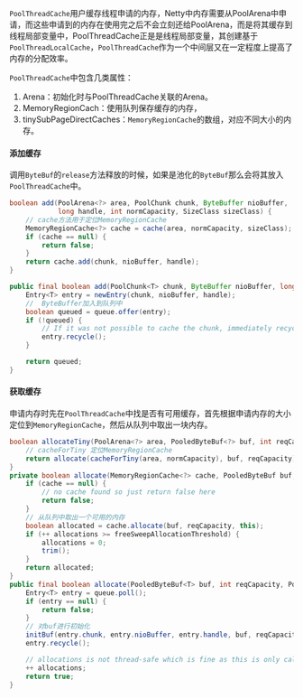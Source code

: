 `PoolThreadCache`用户缓存线程申请的内存，Netty中内存需要从PoolArena中申请，而这些申请到的内存在使用完之后不会立刻还给PoolArena，而是将其缓存到线程局部变量中，PoolThreadCache正是是线程局部变量，其创建基于`PoolThreadLocalCache`，`PoolThreadCache`作为一个中间层又在一定程度上提高了内存的分配效率。

`PoolThreadCache`中包含几类属性：

1. Arena：初始化时与PoolThreadCache关联的Arena。
2. MemoryRegionCach：使用队列保存缓存的内存，
3. tinySubPageDirectCaches：`MemoryRegionCache`的数组，对应不同大小的内存。

#### 添加缓存

调用`ByteBuf`的`release`方法释放的时候，如果是池化的`ByteBuf`那么会将其放入`PoolThreadCache`中。

```java
boolean add(PoolArena<?> area, PoolChunk chunk, ByteBuffer nioBuffer,
            long handle, int normCapacity, SizeClass sizeClass) {
    // cache方法用于定位MemoryRegionCache
    MemoryRegionCache<?> cache = cache(area, normCapacity, sizeClass);
    if (cache == null) {
        return false;
    }
    return cache.add(chunk, nioBuffer, handle);
}

public final boolean add(PoolChunk<T> chunk, ByteBuffer nioBuffer, long handle) {
    Entry<T> entry = newEntry(chunk, nioBuffer, handle);
    //  ByteBuffer加入到队列中
    boolean queued = queue.offer(entry);
    if (!queued) {
        // If it was not possible to cache the chunk, immediately recycle the entry
        entry.recycle();
    }

    return queued;
}

```

#### 获取缓存

申请内存时先在`PoolThreadCache`中找是否有可用缓存，首先根据申请内存的大小定位到`MemoryRegionCache`，然后从队列中取出一块内存。

```java
boolean allocateTiny(PoolArena<?> area, PooledByteBuf<?> buf, int reqCapacity, int normCapacity) {
    // cacheForTiny 定位MemoryRegionCache
    return allocate(cacheForTiny(area, normCapacity), buf, reqCapacity);
}
private boolean allocate(MemoryRegionCache<?> cache, PooledByteBuf buf, int reqCapacity) {
    if (cache == null) {
        // no cache found so just return false here
        return false;
    }
    // 从队列中取出一个可用的内存
    boolean allocated = cache.allocate(buf, reqCapacity, this);
    if (++ allocations >= freeSweepAllocationThreshold) {
        allocations = 0;
        trim();
    }
    return allocated;
}
public final boolean allocate(PooledByteBuf<T> buf, int reqCapacity, PoolThreadCache threadCache) {
    Entry<T> entry = queue.poll();
    if (entry == null) {
        return false;
    }
    // 对buf进行初始化
    initBuf(entry.chunk, entry.nioBuffer, entry.handle, buf, reqCapacity, threadCache);
    entry.recycle();

    // allocations is not thread-safe which is fine as this is only called from the same thread all time.
    ++ allocations;
    return true;
}

```





